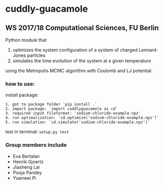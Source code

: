 # cuddly-guacamole
## WS 2017/18 Computational Sciences, FU Berlin

Python module that 
1) optimizes the system configuration of a system of charged Lennard-Jones particles 
2) simulates the time evolution of the system at a given temperature

using the Metropolis MCMC algorithm with Coulomb and LJ potential.

### how to use:
install package:

	1. got to package folder `pip install .`
	2. import package: `import cuddlyguacamole as cd`
	3. required input fileformat: 'sodium-chloride-example.npz'
	4. run optimalization: `cd.optimize('sodium-chloride-example.npz')`
	5. run simulation: `cd.simulate('sodium-chloride-example.npz')`

test in terminal:
`setup.py test`

### Group members include 

* Eva Bertalan
* Henrik Gjoertz
* Jiasheng Lai
* Pooja Pandey
* Yuanwei Pi
